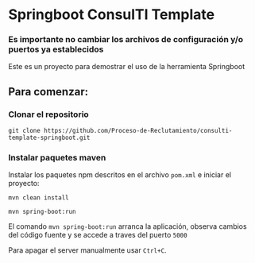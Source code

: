 # Springboot ConsulTI Template

### Es importante no cambiar los archivos de configuración y/o puertos ya establecidos

Este es un proyecto para demostrar el uso de la herramienta Springboot

## Para comenzar:

### Clonar el repositorio

```shell
git clone https://github.com/Proceso-de-Reclutamiento/consulti-template-springboot.git
```

### Instalar paquetes maven

Instalar los paquetes npm descritos en el archivo `pom.xml` e iniciar el proyecto:

```shell
mvn clean install

mvn spring-boot:run
```

El comando `mvn spring-boot:run` arranca la aplicación, observa cambios del código fuente y se accede a traves del puerto `5000`

Para apagar el server manualmente usar `Ctrl+C`.

